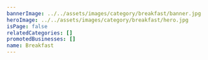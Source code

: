 ```yaml
---
bannerImage: ../../assets/images/category/breakfast/banner.jpg
heroImage: ../../assets/images/category/breakfast/hero.jpg
isPage: false
relatedCategories: []
promotedBusinesses: []
name: Breakfast
---
```

